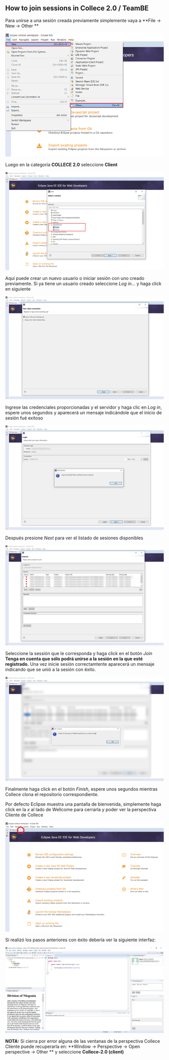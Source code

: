 ## How to join sessions in Collece 2.0 / TeamBE

Para unirse a una sesión creada previamente simplemente vaya a **File &rarr; New &rarr; Other **

![](img/file-new-other.png)

Luego en la categoría **COLLECE 2.0** seleccione **Client**

![](img/collece-wizard-category.png)

Aquí puede crear un nuevo usuario o iniciar sesión con uno creado previamente. Si ya tiene un usuario creado seleccione *Log in...* y haga click en siguiente

![](img/login-or-signup.png)

Ingrese las credenciales proporcionadas y el servidor y haga clic en *Log in*, espere unos segundos y aparecerá un mensaje indicándole que el inicio de sesión fué exitoso

![](img/login-successful.png)

Después presione *Next* para ver el listado de sesiones disponibles

![](img/session-list.png)

Seleccione la sessión que le corresponda y haga click en el botón *Join* **Tenga en cuenta que sólo podrá unirse a la sesión en la que esté registrado.** 
Una vez inicie sesión correctamtente aparecerá un mensaje indicando que se unió a la sesión con éxito.

![](img/joined-to-session.png)

Finalmente haga click en el botón *Finish*, espere unos segundos mientras Collece clona el repositorio correspondiente.

Por defecto Eclipse muestra una pantalla de bienvenida, simplemente haga click en la *x* al lado de Wellcome para cerrarla y poder ver la perspectiva Cliente de Collece

![](img/eclipse-wellcome-screen.png)

Si realizó los pasos anteriores con éxito debería ver la siguiente interfaz:

![](img/collece-client-perspective.png)


**NOTA:** Si cierra por error alguna de las ventanas de la perspectiva Collece Cliente puede recuperarla  en:  **Window &rarr; Perspective &rarr; Open perspective &rarr; Other ** y seleccione **Collece-2.0 (client)**
